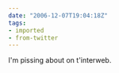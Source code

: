 ```yaml
---
date: "2006-12-07T19:04:18Z"
tags:
- imported
- from-twitter
---
```

I'm pissing about on t'interweb.
